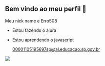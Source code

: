 ## Bem vindo ao meu perfil 🐴

Meu nick name e Erro508

- Estou fazendo o alura
- Estou aprendendo o javascript

  00001105195697sp@al.educacao.sp.gov.br

![](https://media1.tenor.com/m/MvTJ2rfdsx8AAAAC/cg-cg150.gif)


